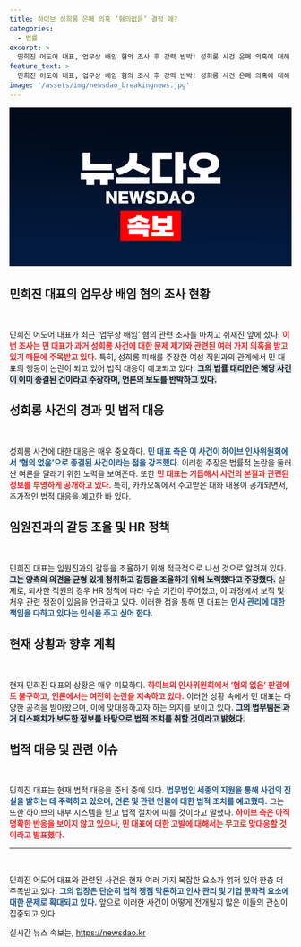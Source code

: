 ```yaml
---
title: 하이브 성희롱 은폐 의혹 ‘혐의없음’ 결정 왜?
categories:
  - 법률
excerpt: >
  민희진 어도어 대표, 업무상 배임 혐의 조사 후 강력 반박! 성희롱 사건 은폐 의혹에 대해 하이브 인사위원회의 혐의없음 결정을 강조하며 법적 대응 예고. 뉴진스의 휴식기와 맞물려 더욱 뜨거워진 논란의 중심에 서다. 클릭하고 진실을 확인하세요!
feature_text: >
  민희진 어도어 대표, 업무상 배임 혐의 조사 후 강력 반박! 성희롱 사건 은폐 의혹에 대해 하이브 인사위원회의 혐의없음 결정을 강조하며 법적 대응 예고. 뉴진스의 휴식기와 맞물려 더욱 뜨거워진 논란의 중심에 서다. 클릭하고 진실을 확인하세요!
image: '/assets/img/newsdao_breakingnews.jpg'
---
```


<p><img src="/assets/img/newsdao_breakingnews.jpg" alt="implanttips 속보" /></p>

<h2 data-ke-size="size26">민희진 대표의 업무상 배임 혐의 조사 현황</h2>

<p data-ke-size="size16">&nbsp;</p>

<p>민희진 어도어 대표가 최근 ‘업무상 배임’ 혐의 관련 조사를 마치고 취재진 앞에 섰다. <b><span style="color: #ee2323;">이번 조사는 민 대표가 과거 성희롱 사건에 대한 문제 제기와 관련된 여러 가지 의혹을 받고 있기 때문에 주목받고 있다.</span></b> 특히, 성희롱 피해를 주장한 여성 직원과의 관계에서 민 대표의 행동이 논란이 되고 있어 법적 대응이 예고되고 있다. <b><span style="background-color: #21538527;">그의 법률 대리인은 해당 사건이 이미 종결된 건이라고 주장하며, 언론의 보도를 반박하고 있다.</span></b></p>

<h2 data-ke-size="size26">성희롱 사건의 경과 및 법적 대응</h2>

<p data-ke-size="size16">&nbsp;</p>

<p>성희롱 사건에 대한 대응은 매우 중요하다. <b><span style="color: #1a5490;">민 대표 측은 이 사건이 하이브 인사위원회에서 ‘혐의 없음’으로 종결된 사건이라는 점을 강조했다.</span></b> 이러한 주장은 법률적 논란을 둘러싼 여론을 달래기 위한 노력을 보여준다. 또한 <b><span style="color: #ee2323;">민 대표는 거듭해서 사건의 본질과 관련된 정보를 투명하게 공개하고 있다.</span></b> 특히, 카카오톡에서 주고받은 대화 내용이 공개되면서, 추가적인 법적 대응을 예고한 바 있다. </p>

<h2 data-ke-size="size26">임원진과의 갈등 조율 및 HR 정책</h2>

<p data-ke-size="size16">&nbsp;</p>

<p>민희진 대표는 임원진과의 갈등을 조율하기 위해 적극적으로 나선 것으로 알려져 있다. <b><span style="background-color: #21538527;">그는 양측의 의견을 균형 있게 청취하고 갈등을 조율하기 위해 노력했다고 주장했다.</span></b> 실제로, 퇴사한 직원의 경우 HR 정책에 따라 수습 기간이 주어졌고, 이 과정에서 보직 및 처우 관련 쟁점이 있음을 언급하고 있다. 이러한 점을 통해 민 대표는 <b><span style="color: #1a5490;">인사 관리에 대한 책임을 다하고 있다는 인식을 주고 싶어 한다.</span></b></p>

<h2 data-ke-size="size26">현재 상황과 향후 계획</h2>

<p data-ke-size="size16">&nbsp;</p>

<p>현재 민희진 대표의 상황은 매우 미묘하다. <b><span style="color: #ee2323;">하이브의 인사위원회에서 ‘혐의 없음’ 판결에도 불구하고, 언론에서는 여전히 논란을 지속하고 있다.</span></b> 이러한 상황 속에서 민 대표는 다양한 공격을 받아왔으며, 이에 맞대응하고자 하는 의지를 보이고 있다. <b><span style="background-color: #21538527;">그의 법무팀은 과거 디스패치가 보도한 정보를 바탕으로 법적 조치를 취할 것이라고 밝혔다.</span></b></p>

<h2 data-ke-size="size26">법적 대응 및 관련 이슈</h2>

<p data-ke-size="size16">&nbsp;</p>

<p>민희진 대표는 현재 법적 대응을 준비 중에 있다. <b><span style="color: #1a5490;">법무법인 세종의 지원을 통해 사건의 진실을 밝히는 데 주력하고 있으며, 언론 및 관련 인물에 대한 법적 조치를 예고했다.</span></b> 그는 또한 하이브의 내부 시스템을 믿고 법적 절차에 따를 것이라고 말했다. <b><span style="color: #ee2323;">하이브 측은 아직 명확한 반응을 보이지 않고 있으나, 민 대표에 대한 고발에 대해서는 무고로 맞대응할 것이라고 발표했다.</span></b></p>

<hr>

<p data-ke-size="size16">&nbsp;</p>

<p>민희진 어도어 대표와 관련된 사건은 현재 여러 가지 복잡한 요소가 얽혀 있어 한층 더 주목받고 있다. <b><span style="color: #1a5490;">그의 입장은 단순히 법적 쟁점 막론하고 인사 관리 및 기업 문화적 요소에 대한 문제로 확대되고 있다.</span></b> 앞으로 이러한 사건이 어떻게 전개될지 많은 이들의 관심이 집중되고 있다.</p>
실시간 뉴스 속보는, <a href="https://newsdao.kr" rel="dofollow">https://newsdao.kr</a>


